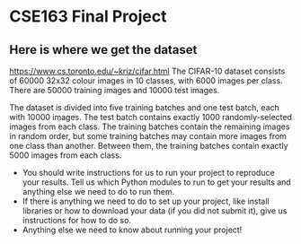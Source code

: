 # CSE163 Final Project

## Here is where we get the dataset
https://www.cs.toronto.edu/~kriz/cifar.html
The CIFAR-10 dataset consists of 60000 32x32 colour images in 10 classes, with 6000 images per class. There are 50000 training images and 10000 test images.

The dataset is divided into five training batches and one test batch, each with 10000 images. The test batch contains exactly 1000 randomly-selected images from each class. The training batches contain the remaining images in random order, but some training batches may contain more images from one class than another. Between them, the training batches contain exactly 5000 images from each class.


- You should write instructions for us to run your project to reproduce your results. Tell us which Python modules to run to get your results and anything else we need to do to run them.
- If there is anything we need to do to set up your project, like install libraries or how to download your data (if you did not submit it), give us instructions for how to do so.
- Anything else we need to know about running your project!
